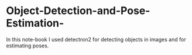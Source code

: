 # Object-Detection-and-Pose-Estimation-
In this note-book I used detectron2 for detecting objects in images and for estimating poses.
